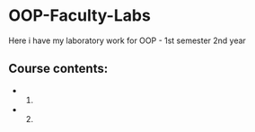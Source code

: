 # OOP-Faculty-Labs
Here i have my laboratory work for OOP - 1st semester 2nd year
## Course contents:
- 1.
- 2.
